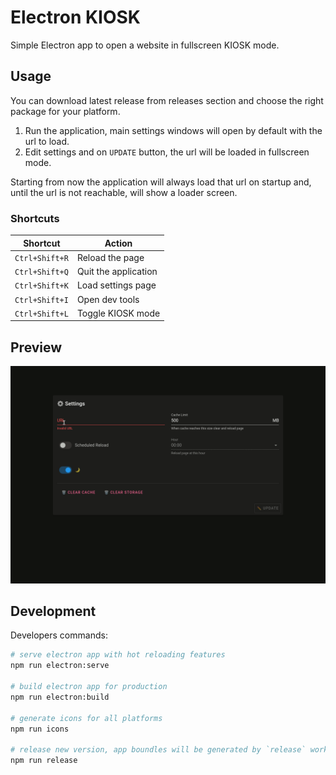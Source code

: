 # Electron KIOSK

Simple Electron app to open a website in fullscreen KIOSK mode.

## Usage

You can download latest release from releases section and choose the right package for your platform.

1. Run the application, main settings windows will open by default with the url to load.
2. Edit settings and on `UPDATE` button, the url will be loaded in fullscreen mode.

Starting from now the application will always load that url on startup and, until the url is not reachable, will show a loader screen.

### Shortcuts

| Shortcut | Action |
|----------|--------|
| `Ctrl+Shift+R` | Reload the page |
| `Ctrl+Shift+Q` | Quit the application |
| `Ctrl+Shift+K` | Load settings page |
| `Ctrl+Shift+I` | Open dev tools |
| `Ctrl+Shift+L` | Toggle KIOSK mode |

## Preview

![Demo](docs/demo.gif)

## Development

Developers commands:

```bash
# serve electron app with hot reloading features
npm run electron:serve

# build electron app for production
npm run electron:build

# generate icons for all platforms
npm run icons

# release new version, app boundles will be generated by `release` workflow
npm run release
```
